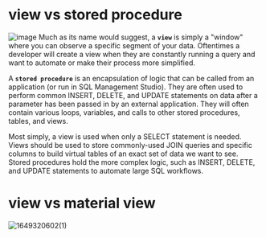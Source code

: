 # view vs stored procedure
![image](https://user-images.githubusercontent.com/16676447/162156535-4c1113fc-c0a2-4fea-bb73-eb0dc999c6f7.png)
Much as its name would suggest, a **`view`** is simply a "window" where you can observe a specific segment of your data. Oftentimes a developer will create a view when they are constantly running a query and want to automate or make their process more simplified.

A **`stored procedure`** is an encapsulation of logic that can be called from an application (or run in SQL Management Studio). They are often used to perform common INSERT, DELETE, and UPDATE statements on data after a parameter has been passed in by an external application. They will often contain various loops, variables, and calls to other stored procedures, tables, and views.

Most simply, a view is used when only a SELECT statement is needed. Views should be used to store commonly-used JOIN queries and specific columns to build virtual tables of an exact set of data we want to see. Stored procedures hold the more complex logic, such as INSERT, DELETE, and UPDATE statements to automate large SQL workflows.

# view vs material view
![1649320602(1)](https://user-images.githubusercontent.com/16676447/162157389-c2c4cf95-0d0b-46bb-b550-1db600639143.jpg)

